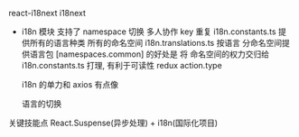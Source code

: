react-i18next
i18next

- i18n 模块
  支持了 namespace 切换 多人协作 key 重复
  i18n.constants.ts 提供所有的语言种类 所有的命名空间
  i18n.translations.ts 按语言 分命名空间提供语言包
  [namespaces.common] 的好处是 将 命名空间的权力交归给 i18n.constants.ts 打理, 有利于可读性 redux action.type

  i18n 的单力和 axios 有点像

  语言的切换

关键技能点
React.Suspense(异步处理) + i18n(国际化项目)
